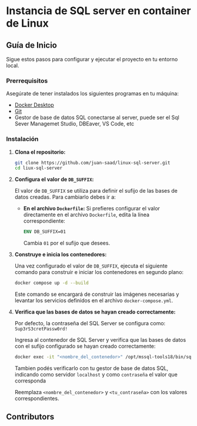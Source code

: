 # Instancia de SQL server en container de Linux

## Guía de Inicio

Sigue estos pasos para configurar y ejecutar el proyecto en tu entorno local.

### Prerrequisitos

Asegúrate de tener instalados los siguientes programas en tu máquina:

- [Docker Desktop](https://www.docker.com/products/docker-desktop)
- [Git](https://git-scm.com/)
- Gestor de base de datos SQL conectarse al server, puede ser el Sql Sever Managemet Studio, DBEaver, VS Code, etc

### Instalación

1. **Clona el repositorio:**
   ```bash
   git clone https://github.com/juan-saad/linux-sql-server.git
   cd liux-sql-server
   ```

2. **Configura el valor de `DB_SUFFIX`:**

   El valor de `DB_SUFFIX` se utiliza para definir el sufijo de las bases de datos creadas. Para cambiarlo debes ir a:

   - **En el archivo `Dockerfile`:** Si prefieres configurar el valor directamente en el archivo `Dockerfile`, edita la línea correspondiente:
     ```dockerfile
     ENV DB_SUFFIX=01
     ```
     Cambia `01` por el sufijo que desees.

3. **Construye e inicia los contenedores:**

   Una vez configurado el valor de `DB_SUFFIX`, ejecuta el siguiente comando para construir e iniciar los contenedores en segundo plano:

   ```bash
   docker compose up -d --build
   ```

   Este comando se encargará de construir las imágenes necesarias y levantar los servicios definidos en el archivo `docker-compose.yml`.

4. **Verifica que las bases de datos se hayan creado correctamente:**
    
    Por defecto, la contraseña del SQL Server se configura como: `Sup3rS3cretPassw0rd!`

    Ingresa al contenedor de SQL Server y verifica que las bases de datos con el sufijo configurado se hayan creado correctamente:
    ```bash
    docker exec -it "<nombre_del_contenedor>" /opt/mssql-tools18/bin/sqlcmd -S localhost -U sa -P "<tu_contraseña>" -N -C -Q "SELECT name FROM sys.databases"
    ```

   Tambien podés verificarlo con tu gestor de base de datos SQL, indicando como servidor `localhost` y como `contraseña` el valor que corresponda

   Reemplaza `<nombre_del_contenedor>` y `<tu_contraseña>` con los valores correspondientes.

## Contributors

<!-- ALL-CONTRIBUTORS-LIST:START - Do not remove or modify this section -->
<!-- prettier-ignore-start -->
<!-- markdownlint-disable -->

<!-- markdownlint-restore -->
<!-- prettier-ignore-end -->

<!-- ALL-CONTRIBUTORS-LIST:END -->